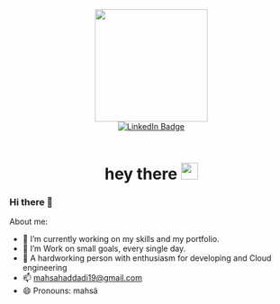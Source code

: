 <div id="header" align="center">
  <img src="https://media.giphy.com/media/fvx95jkua5th3YeThr/giphy.gif" width="200"/>
</div>

<div id="badges" align="center">
  <a href="your-linkedin-URL">
  <img src="https://img.shields.io/badge/LinkedIn-blue?style=for-the-badge&logo=linkedin&logoColor=white" alt="LinkedIn Badge"/>
  </a>
</div>

<div align="center">
<img src="https://komarev.com/ghpvc/?username=m98hs98&style=flat-square&color=blue" alt=""/>
</div>
  
  
<br>
<h1 align="center">
  hey there
  <img src="https://media.giphy.com/media/hvRJCLFzcasrR4ia7z/giphy.gif" width="30px"/>
</h1>



### Hi there 👋



About me:

- 🔭 I’m currently working on my skills and my portfolio.
- 🌱 I’m Work on small goals, every single day.
- 💬 A hardworking person with enthusiasm for developing and Cloud engineering
- 📫 mahsahaddadi19@gmail.com
- 😄 Pronouns: mahsä
